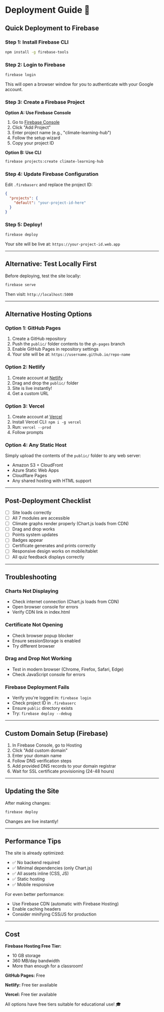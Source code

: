 # Deployment Guide 🚀

## Quick Deployment to Firebase

### Step 1: Install Firebase CLI

```bash
npm install -g firebase-tools
```

### Step 2: Login to Firebase

```bash
firebase login
```

This will open a browser window for you to authenticate with your Google account.

### Step 3: Create a Firebase Project

**Option A: Use Firebase Console**
1. Go to [Firebase Console](https://console.firebase.google.com/)
2. Click "Add Project"
3. Enter project name (e.g., "climate-learning-hub")
4. Follow the setup wizard
5. Copy your project ID

**Option B: Use CLI**
```bash
firebase projects:create climate-learning-hub
```

### Step 4: Update Firebase Configuration

Edit `.firebaserc` and replace the project ID:

```json
{
  "projects": {
    "default": "your-project-id-here"
  }
}
```

### Step 5: Deploy!

```bash
firebase deploy
```

Your site will be live at: `https://your-project-id.web.app`

---

## Alternative: Test Locally First

Before deploying, test the site locally:

```bash
firebase serve
```

Then visit: `http://localhost:5000`

---

## Alternative Hosting Options

### Option 1: GitHub Pages

1. Create a GitHub repository
2. Push the `public/` folder contents to the `gh-pages` branch
3. Enable GitHub Pages in repository settings
4. Your site will be at: `https://username.github.io/repo-name`

### Option 2: Netlify

1. Create account at [Netlify](https://www.netlify.com/)
2. Drag and drop the `public/` folder
3. Site is live instantly!
4. Get a custom URL

### Option 3: Vercel

1. Create account at [Vercel](https://vercel.com/)
2. Install Vercel CLI: `npm i -g vercel`
3. Run: `vercel --prod`
4. Follow prompts

### Option 4: Any Static Host

Simply upload the contents of the `public/` folder to any web server:
- Amazon S3 + CloudFront
- Azure Static Web Apps
- Cloudflare Pages
- Any shared hosting with HTML support

---

## Post-Deployment Checklist

- [ ] Site loads correctly
- [ ] All 7 modules are accessible
- [ ] Climate graphs render properly (Chart.js loads from CDN)
- [ ] Drag and drop works
- [ ] Points system updates
- [ ] Badges appear
- [ ] Certificate generates and prints correctly
- [ ] Responsive design works on mobile/tablet
- [ ] All quiz feedback displays correctly

---

## Troubleshooting

### Charts Not Displaying
- Check internet connection (Chart.js loads from CDN)
- Open browser console for errors
- Verify CDN link in index.html

### Certificate Not Opening
- Check browser popup blocker
- Ensure sessionStorage is enabled
- Try different browser

### Drag and Drop Not Working
- Test in modern browser (Chrome, Firefox, Safari, Edge)
- Check JavaScript console for errors

### Firebase Deployment Fails
- Verify you're logged in: `firebase login`
- Check project ID in `.firebaserc`
- Ensure `public` directory exists
- Try: `firebase deploy --debug`

---

## Custom Domain Setup (Firebase)

1. In Firebase Console, go to Hosting
2. Click "Add custom domain"
3. Enter your domain name
4. Follow DNS verification steps
5. Add provided DNS records to your domain registrar
6. Wait for SSL certificate provisioning (24-48 hours)

---

## Updating the Site

After making changes:

```bash
firebase deploy
```

Changes are live instantly!

---

## Performance Tips

The site is already optimized:
- ✅ No backend required
- ✅ Minimal dependencies (only Chart.js)
- ✅ All assets inline (CSS, JS)
- ✅ Static hosting
- ✅ Mobile responsive

For even better performance:
- Use Firebase CDN (automatic with Firebase Hosting)
- Enable caching headers
- Consider minifying CSS/JS for production

---

## Cost

**Firebase Hosting Free Tier:**
- 10 GB storage
- 360 MB/day bandwidth
- More than enough for a classroom!

**GitHub Pages:** Free

**Netlify:** Free tier available

**Vercel:** Free tier available

All options have free tiers suitable for educational use! 🎓
